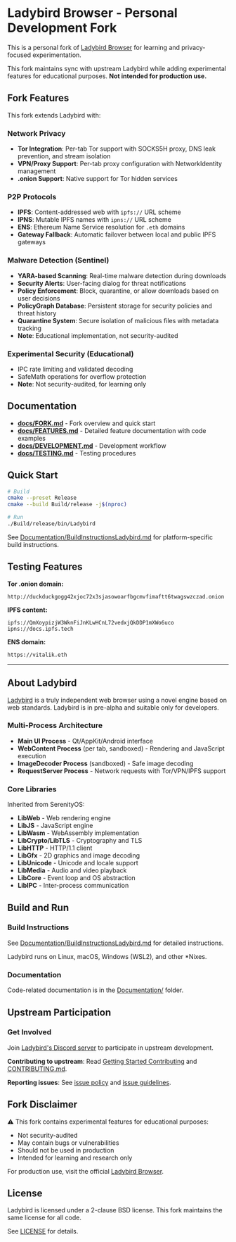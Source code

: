 # Ladybird Browser - Personal Development Fork

This is a personal fork of [Ladybird Browser](https://github.com/LadybirdBrowser/ladybird) for learning and privacy-focused experimentation.

This fork maintains sync with upstream Ladybird while adding experimental features for educational purposes. **Not intended for production use.**

## Fork Features

This fork extends Ladybird with:

### Network Privacy
- **Tor Integration**: Per-tab Tor support with SOCKS5H proxy, DNS leak prevention, and stream isolation
- **VPN/Proxy Support**: Per-tab proxy configuration with NetworkIdentity management
- **.onion Support**: Native support for Tor hidden services

### P2P Protocols
- **IPFS**: Content-addressed web with `ipfs://` URL scheme
- **IPNS**: Mutable IPFS names with `ipns://` URL scheme
- **ENS**: Ethereum Name Service resolution for `.eth` domains
- **Gateway Fallback**: Automatic failover between local and public IPFS gateways

### Malware Detection (Sentinel)
- **YARA-based Scanning**: Real-time malware detection during downloads
- **Security Alerts**: User-facing dialog for threat notifications
- **Policy Enforcement**: Block, quarantine, or allow downloads based on user decisions
- **PolicyGraph Database**: Persistent storage for security policies and threat history
- **Quarantine System**: Secure isolation of malicious files with metadata tracking
- **Note**: Educational implementation, not security-audited

### Experimental Security (Educational)
- IPC rate limiting and validated decoding
- SafeMath operations for overflow protection
- **Note**: Not security-audited, for learning only

## Documentation

- **[docs/FORK.md](docs/FORK.md)** - Fork overview and quick start
- **[docs/FEATURES.md](docs/FEATURES.md)** - Detailed feature documentation with code examples
- **[docs/DEVELOPMENT.md](docs/DEVELOPMENT.md)** - Development workflow
- **[docs/TESTING.md](docs/TESTING.md)** - Testing procedures

## Quick Start

```bash
# Build
cmake --preset Release
cmake --build Build/release -j$(nproc)

# Run
./Build/release/bin/Ladybird
```

See [Documentation/BuildInstructionsLadybird.md](Documentation/BuildInstructionsLadybird.md) for platform-specific build instructions.

## Testing Features

**Tor .onion domain:**
```
http://duckduckgogg42xjoc72x3sjasowoarfbgcmvfimaftt6twagswzczad.onion
```

**IPFS content:**
```
ipfs://QmXoypizjW3WknFiJnKLwHCnL72vedxjQkDDP1mXWo6uco
ipns://docs.ipfs.tech
```

**ENS domain:**
```
https://vitalik.eth
```

---

## About Ladybird

[Ladybird](https://ladybird.org) is a truly independent web browser using a novel engine based on web standards. Ladybird is in pre-alpha and suitable only for developers.

### Multi-Process Architecture

- **Main UI Process** - Qt/AppKit/Android interface
- **WebContent Process** (per tab, sandboxed) - Rendering and JavaScript execution
- **ImageDecoder Process** (sandboxed) - Safe image decoding
- **RequestServer Process** - Network requests with Tor/VPN/IPFS support

### Core Libraries

Inherited from SerenityOS:

- **LibWeb** - Web rendering engine
- **LibJS** - JavaScript engine
- **LibWasm** - WebAssembly implementation
- **LibCrypto/LibTLS** - Cryptography and TLS
- **LibHTTP** - HTTP/1.1 client
- **LibGfx** - 2D graphics and image decoding
- **LibUnicode** - Unicode and locale support
- **LibMedia** - Audio and video playback
- **LibCore** - Event loop and OS abstraction
- **LibIPC** - Inter-process communication

## Build and Run

### Build Instructions

See [Documentation/BuildInstructionsLadybird.md](Documentation/BuildInstructionsLadybird.md) for detailed instructions.

Ladybird runs on Linux, macOS, Windows (WSL2), and other *Nixes.

### Documentation

Code-related documentation is in the [Documentation/](Documentation/) folder.

## Upstream Participation

### Get Involved

Join [Ladybird's Discord server](https://discord.gg/nvfjVJ4Svh) to participate in upstream development.

**Contributing to upstream**: Read [Getting Started Contributing](Documentation/GettingStartedContributing.md) and [CONTRIBUTING.md](CONTRIBUTING.md).

**Reporting issues**: See [issue policy](CONTRIBUTING.md#issue-policy) and [issue guidelines](ISSUES.md).

## Fork Disclaimer

⚠️ This fork contains experimental features for educational purposes:

- Not security-audited
- May contain bugs or vulnerabilities
- Should not be used in production
- Intended for learning and research only

For production use, visit the official [Ladybird Browser](https://github.com/LadybirdBrowser/ladybird).

## License

Ladybird is licensed under a 2-clause BSD license. This fork maintains the same license for all code.

See [LICENSE](LICENSE) for details.
